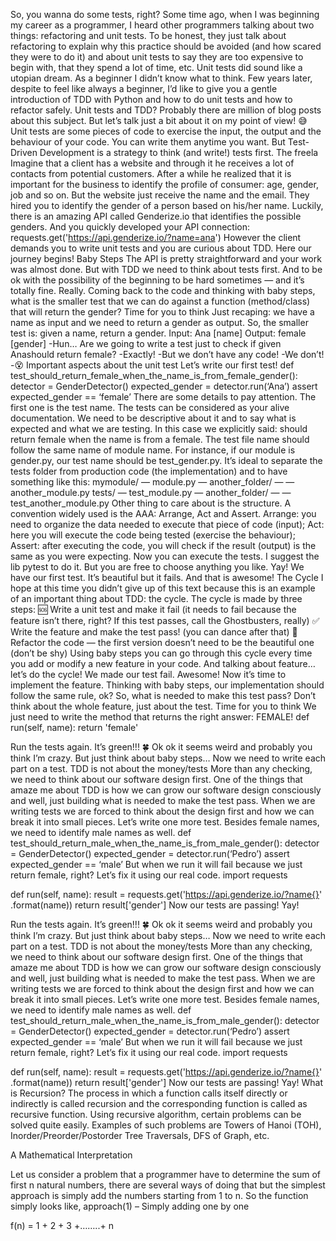 So, you wanna do some tests, right?
Some time ago, when I was beginning my career as a programmer, I heard other programmers talking about two things: refactoring and unit tests. To be honest, they just talk about refactoring to explain why this practice should be avoided (and how scared they were to do it) and about unit tests to say they are too expensive to begin with, that they spend a lot of time, etc. Unit tests did sound like a utopian dream.
As a beginner I didn’t know what to think. Few years later, despite to feel like always a beginner, I’d like to give you a gentle introduction of TDD with Python and how to do unit tests and how to refactor safely.
Unit tests and TDD?
Probably there are million of blog posts about this subject. But let’s talk just a bit about it on my point of view! 😅
Unit tests are some pieces of code to exercise the input, the output and the behaviour of your code. You can write them anytime you want.
But Test-Driven Development is a strategy to think (and write!) tests first.
The freela
Imagine that a client has a website and through it he receives a lot of contacts from potential customers. After a while he realized that it is important for the business to identify the profile of consumer: age, gender, job and so on. But the website just receive the name and the email.
They hired you to identify the gender of a person based on his/her name. Luckily, there is an amazing API called Genderize.io that identifies the possible genders. And you quickly developed your API connection:
requests.get('https://api.genderize.io/?name=ana')
However the client demands you to write unit tests and you are curious about TDD. Here our journey begins!
Baby Steps
The API is pretty straightforward and your work was almost done. But with TDD we need to think about tests first. And to be ok with the possibility of the beginning to be hard sometimes — and it’s totally fine. Really.
Coming back to the code and thinking with baby steps, what is the smaller test that we can do against a function (method/class) that will return the gender?
Time for you to think
Just recaping: we have a name as input and we need to return a gender as output. So, the smaller test is: given a name, return a gender.
Input: Ana [name]
Output: female [gender]
-Hun… Are we going to write a test just to check if given Anashould return female?
-Exactly!
-But we don’t have any code!
-We don’t!
-😵
Important aspects about the unit test
Let’s write our first test!
def test_should_return_female_when_the_name_is_from_female_gender():
    detector = GenderDetector()
    expected_gender = detector.run(‘Ana’)
    assert expected_gender == ‘female’
There are some details to pay attention. The first one is the test name. The tests can be considered as your alive documentation. We need to be descriptive about it and to say what is expected and what we are testing. In this case we explicitly said: should return female when the name is from a female.
The test file name should follow the same name of module name. For instance, if our module is gender.py, our test name should be test_gender.py. It’s ideal to separate the tests folder from production code (the implementation) and to have something like this:
mymodule/
 — module.py
 — another_folder/
 — — another_module.py
tests/
 — test_module.py
 — another_folder/
 — — test_another_module.py
Other thing to care about is the structure. A convention widely used is the AAA: Arrange, Act and Assert.
Arrange: you need to organize the data needed to execute that piece of code (input);
Act: here you will execute the code being tested (exercise the behaviour);
Assert: after executing the code, you will check if the result (output) is the same as you were expecting.
Now you can execute the tests. I suggest the lib pytest to do it. But you are free to choose anything you like.
Yay! We have our first test. It’s beautiful but it fails. And that is awesome!
The Cycle
I hope at this time you didn’t give up of this text because this is an example of an important thing about TDD: the cycle.
The cycle is made by three steps:
🆘 Write a unit test and make it fail (it needs to fail because the feature isn’t there, right? If this test passes, call the Ghostbusters, really)
✅ Write the feature and make the test pass! (you can dance after that)
🔵 Refactor the code — the first version doesn’t need to be the beautiful one (don’t be shy)
Using baby steps you can go through this cycle every time you add or modify a new feature in your code.
And talking about feature… let’s do the cycle!
We made our test fail. Awesome! Now it’s time to implement the feature. Thinking with baby steps, our implementation should follow the same rule, ok? So, what is needed to make this test pass? Don’t think about the whole feature, just about the test.
Time for you to think
We just need to write the method that returns the right answer: FEMALE!
def run(self, name):
    return 'female'

Run the tests again. It’s green!!! 🍀
Ok ok it seems weird and probably you think I’m crazy. But just think about baby steps… Now we need to write each part on a test.
TDD is not about the money/tests
More than any checking, we need to think about our software design first.
One of the things that amaze me about TDD is how we can grow our software design consciously and well, just building what is needed to make the test pass. When we are writing tests we are forced to think about the design first and how we can break it into small pieces.
Let’s write one more test. Besides female names, we need to identify male names as well.
def test_should_return_male_when_the_name_is_from_male_gender():
    detector = GenderDetector()
    expected_gender = detector.run(‘Pedro’)
    assert expected_gender == ‘male’
But when we run it will fail because we just return female, right? Let’s fix it using our real code.
import requests

def run(self, name):
    result = requests.get('https://api.genderize.io/?name{}'
.format(name))
    return result['gender']
Now our tests are passing! Yay!

Run the tests again. It’s green!!! 🍀
Ok ok it seems weird and probably you think I’m crazy. But just think about baby steps… Now we need to write each part on a test.
TDD is not about the money/tests
More than any checking, we need to think about our software design first.
One of the things that amaze me about TDD is how we can grow our software design consciously and well, just building what is needed to make the test pass. When we are writing tests we are forced to think about the design first and how we can break it into small pieces.
Let’s write one more test. Besides female names, we need to identify male names as well.
def test_should_return_male_when_the_name_is_from_male_gender():
    detector = GenderDetector()
    expected_gender = detector.run(‘Pedro’)
    assert expected_gender == ‘male’
But when we run it will fail because we just return female, right? Let’s fix it using our real code.
import requests

def run(self, name):
    result = requests.get('https://api.genderize.io/?name{}'
.format(name))
    return result['gender']
Now our tests are passing! Yay!
What is Recursion? 
The process in which a function calls itself directly or indirectly is called recursion and the corresponding function is called as recursive function. Using recursive algorithm, certain problems can be solved quite easily. Examples of such problems are Towers of Hanoi (TOH), Inorder/Preorder/Postorder Tree Traversals, DFS of Graph, etc.

A Mathematical Interpretation

Let us consider a problem that a programmer have to determine the sum of first n natural numbers, there are several ways of doing that but the simplest approach is simply add the numbers starting from 1 to n. So the function simply looks like,
approach(1) – Simply adding one by one

f(n) = 1 + 2 + 3 +……..+ n